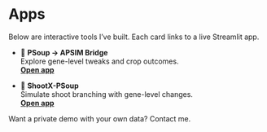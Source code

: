 # Apps

Below are interactive tools I’ve built. Each card links to a live Streamlit app.

<div class="grid cards" markdown>


- 🌱 **PSoup → APSIM Bridge**  
  Explore gene-level tweaks and crop outcomes.  
  **[Open app](https://psoup-apsim.streamlit.app/)** 

- 🌱 **ShootX-PSoup**  
  Simulate shoot branching with gene-level changes.  
  **[Open app](https://shootx-psoup.streamlit.app/)**  



</div>

Want a private demo with your own data? Contact me.
